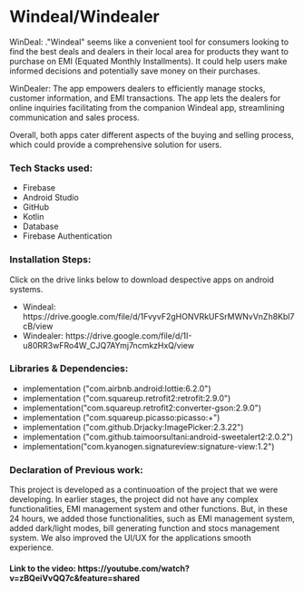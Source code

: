 # Windeal/Windealer
<p>WinDeal: ."Windeal" seems like a convenient tool for consumers looking to find the best deals and dealers in their local area for products they want to purchase on EMI (Equated Monthly Installments). It could help users make informed decisions and potentially save money on their purchases.

WinDealer: The app empowers dealers to efficiently manage stocks, customer information, and EMI transactions. The app lets the dealers for online inquiries facilitating from the companion Windeal app, streamlining communication and sales process.

Overall, both apps cater different aspects of the buying and selling process, which could provide a comprehensive solution for users.</p>
<h3>Tech Stacks used: </h3>
<ul>
  <li>Firebase</li>
  <li>Android Studio</li>
  <li>GitHub</li>
  <li>Kotlin</li>
  <li>Database</li>
  <li>Firebase Authentication</li>
</ul>
<h3>Installation Steps: </h3>
<p>Click on the drive links below to download despective apps on android systems.</p>
<ul>
  <li>Windeal: https://drive.google.com/file/d/1FvyvF2gHONVRkUFSrMWNvVnZh8Kbl7cB/view</li>
  <li>Windealer: https://drive.google.com/file/d/1I-u80RR3wFRo4W_CJQ7AYmj7ncmkzHxQ/view</li>
</ul>
<h3>Libraries & Dependencies: </h3>
<ul>
  <li>implementation ("com.airbnb.android:lottie:6.2.0")</li>
  <li>implementation ("com.squareup.retrofit2:retrofit:2.9.0")</li>
  <li>implementation("com.squareup.retrofit2:converter-gson:2.9.0")</li>
  <li>implementation ("com.squareup.picasso:picasso:+")</li>
  <li>implementation ("com.github.Drjacky:ImagePicker:2.3.22")</li>
  <li>implementation ("com.github.taimoorsultani:android-sweetalert2:2.0.2")</li>
  <li>implementation("com.kyanogen.signatureview:signature-view:1.2")</li>
</ul>
<h3>Declaration of Previous work: </h3>
<p> This project is developed as a continuoation of the project that we were developing. In earlier stages, the project did not have any complex functionalities, EMI management system and other functions. 
But, in these 24 hours, we added those functionalities, such as EMI management system, added dark/light modes, bill generating function and stocs management system. We also improved the UI/UX for the applications smooth experience. </p>
<h4> Link to the video: https://youtube.com/watch?v=zBQeiVvQQ7c&feature=shared</h4>
